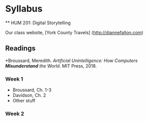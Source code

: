 # Syllabus

** HUM 201: Digital Storytelling

Our class website, [York County Travels] (http://diannefallon.com)
## Readings
*Broussard, Meredith. *Artificial Unintelligence: How Computers **Misunderstand** the World*. MIT Press, 2018. 
### Week 1
- Broussard, Ch. 1-3
- Davidson, Ch. 2
- Other stuff
### Week 2

